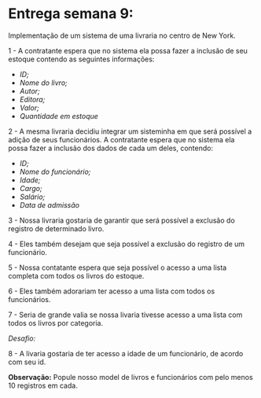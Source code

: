 # Entrega semana 9:

Implementação de um sistema de uma livraria no centro de New York.

1 - A contratante espera que no sistema ela possa fazer a inclusão de seu estoque contendo as seguintes informações:

* *ID;*
* *Nome do livro;*
* *Autor;*
* *Editora;*
* *Valor;*
* *Quantidade em estoque*

2 - A mesma livraria decidiu integrar um sisteminha em que será possível a adição de seus funcionários. A contratante espera que no sistema ela possa fazer a inclusão dos dados de cada um deles, contendo:

* *ID;*
* *Nome do funcionário;*
* *Idade;*
* *Cargo;*
* *Salário;*
* *Data de admissão*

3 - Nossa livraria gostaria de garantir que será possível a exclusão do registro de determinado livro.

4 - Eles também desejam que seja possível a exclusão do registro de um funcionário.

5 - Nossa contatante espera que seja possível o acesso a uma lista completa com todos os livros do estoque.

6 - Eles também adorariam ter acesso a uma lista com todos os funcionários.

7 - Seria de grande valia se nossa livaria tivesse acesso a uma lista com todos os livros por categoria.

*Desafio:*

8 - A livaria gostaria de ter acesso a idade de um funcionário, de acordo com seu id.

**Observação:** Popule nosso model de livros e funcionários com pelo menos 10 registros em cada.